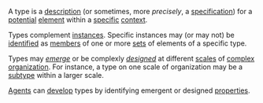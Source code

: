 A type is a [description](https://github.com/gcassel/Modular-Organization-Terminology/blob/master/terms/description.md) (or sometimes, more *precisely*, a [specification](https://github.com/gcassel/Modular-Organization-Terminology/blob/master/terms/specification.md)) for a [potential](https://github.com/gcassel/Modular-Organization-Terminology/blob/master/terms/potential.md) [element](https://github.com/gcassel/Modular-Organization-Terminology/blob/master/terms/element.md) within a [specific](https://github.com/gcassel/Modular-Organization-Terminology/blob/master/terms/specific.md) [context](https://github.com/gcassel/Modular-Organization-Terminology/blob/master/terms/context.md).

Types complement [instances](https://github.com/gcassel/Modular-Organization-Terminology/blob/master/terms/instance.md).  Specific instances may (or may not) be [identified](https://github.com/gcassel/Modular-Organization-Terminology/blob/master/terms/identify.md) as [members](https://github.com/gcassel/Modular-Organization-Terminology/blob/master/terms/member.md) of one or more [sets](https://github.com/gcassel/Modular-Organization-Terminology/blob/master/terms/set.md) of elements of a specific type.

Types may *[emerge](https://github.com/gcassel/Modular-Organization-Terminology/blob/master/terms/emergent.md)* or be complexly *[designed](https://github.com/gcassel/Modular-Organization-Terminology/blob/master/terms/design.md)* at different [scales](https://github.com/gcassel/Modular-Organization-Terminology/blob/master/terms/scale.md) of [complex](https://github.com/gcassel/Modular-Organization-Terminology/blob/master/terms/complexity.md) [organization](https://github.com/gcassel/Modular-Organization-Terminology/blob/master/terms/organization.md). For instance, a type on one scale of organization may be a [subtype](https://github.com/gcassel/Modular-Organization-Terminology/blob/master/terms/subtype.md) within a larger scale.

[Agents](https://github.com/gcassel/Modular-Organization-Terminology/blob/master/terms/agent.md) can [develop](https://github.com/gcassel/Modular-Organization-Terminology/blob/master/terms/develop.md) types by identifying emergent or designed [properties](https://github.com/gcassel/Modular-Organization-Terminology/blob/master/terms/property.md). 
